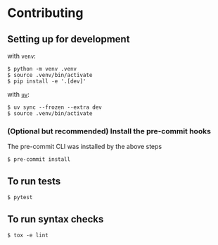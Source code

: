 # Contributing

## Setting up for development

with `venv`:

```console
$ python -m venv .venv
$ source .venv/bin/activate
$ pip install -e '.[dev]'
```

with [`uv`](https://docs.astral.sh/uv/getting-started/installation/):

```console
$ uv sync --frozen --extra dev
$ source .venv/bin/activate
```

### (Optional but recommended) Install the pre-commit hooks

The pre-commit CLI was installed by the above steps

```console
$ pre-commit install
```

## To run tests

```console
$ pytest
```

## To run syntax checks

```console
$ tox -e lint
```
